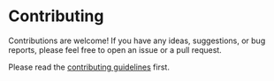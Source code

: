 # Contributing

Contributions are welcome! If you have any ideas, suggestions, or bug reports, please feel free to open an issue or a pull request.

Please read the [contributing guidelines](https://github.com/stream-rec/stream-rec/blob/main/CONTRIBUTING.md) first.
